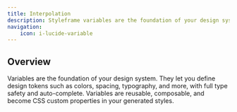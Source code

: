 ```yaml
---
title: Interpolation
description: Styleframe variables are the foundation of your design system. They let you define design tokens such as colors, spacing, typography, and more.
navigation:
    icon: i-lucide-variable
---
```


## Overview

Variables are the foundation of your design system. They let you define design tokens such as colors, spacing, typography, and more, with full type safety and auto-complete. Variables are reusable, composable, and become CSS custom properties in your generated styles.

